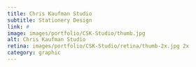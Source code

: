 ```yaml
---
title: Chris Kaufman Studio
subtitle: Stationery Design
link: #
image: images/portfolio/CSK-Studio/thumb.jpg
alt: Chris Kaufman Studio
retina: images/portfolio/CSK-Studio/retina/thumb-2x.jpg 2x
category: graphic
---
```

